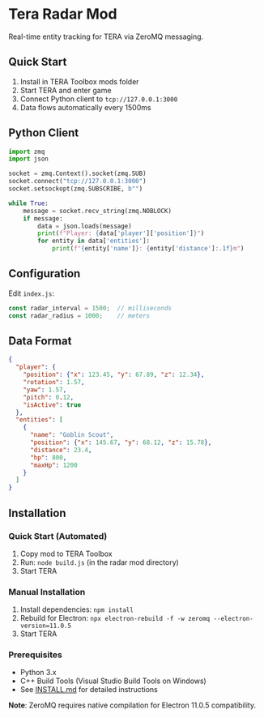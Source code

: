 # Tera Radar Mod

Real-time entity tracking for TERA via ZeroMQ messaging.

## Quick Start

1. Install in TERA Toolbox mods folder
2. Start TERA and enter game
3. Connect Python client to `tcp://127.0.0.1:3000`
4. Data flows automatically every 1500ms

## Python Client

```python
import zmq
import json

socket = zmq.Context().socket(zmq.SUB)
socket.connect("tcp://127.0.0.1:3000")
socket.setsockopt(zmq.SUBSCRIBE, b"")

while True:
    message = socket.recv_string(zmq.NOBLOCK)
    if message:
        data = json.loads(message)
        print(f"Player: {data['player']['position']}")
        for entity in data['entities']:
            print(f"{entity['name']}: {entity['distance']:.1f}m")
```

## Configuration

Edit `index.js`:

```javascript
const radar_interval = 1500;  // milliseconds
const radar_radius = 1000;    // meters
```

## Data Format

```json
{
  "player": {
    "position": {"x": 123.45, "y": 67.89, "z": 12.34},
    "rotation": 1.57,
    "yaw": 1.57,
    "pitch": 0.12,
    "isActive": true
  },
  "entities": [
    {
      "name": "Goblin Scout",
      "position": {"x": 145.67, "y": 68.12, "z": 15.78},
      "distance": 23.4,
      "hp": 800,
      "maxHp": 1200
    }
  ]
}
```

## Installation

### Quick Start (Automated)
1. Copy mod to TERA Toolbox
2. Run: `node build.js` (in the radar mod directory)
3. Start TERA

### Manual Installation
1. Install dependencies: `npm install`
2. Rebuild for Electron: `npx electron-rebuild -f -w zeromq --electron-version=11.0.5`
3. Start TERA

### Prerequisites
- Python 3.x
- C++ Build Tools (Visual Studio Build Tools on Windows)
- See [INSTALL.md](INSTALL.md) for detailed instructions

**Note**: ZeroMQ requires native compilation for Electron 11.0.5 compatibility.
